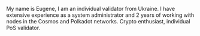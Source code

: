 My name is Eugene, I am an individual validator from Ukraine. I have extensive experience as a system administrator and 2 years of working with nodes in the Cosmos and Polkadot networks.
Crypto enthusiast, individual PoS validator.
